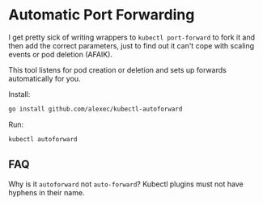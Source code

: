 # Automatic Port Forwarding

I get pretty sick of writing wrappers to `kubectl port-forward` to fork it and then add the correct parameters, just to find out it can't cope with scaling events or pod deletion (AFAIK).

This tool listens for pod creation or deletion and sets up forwards automatically for you.

Install:

```bash
go install github.com/alexec/kubectl-autoforward
```

Run:

```bash
kubectl autoforward
```

## FAQ

Why is it `autoforward` not `auto-forward`? Kubectl plugins must not have hyphens in their name.